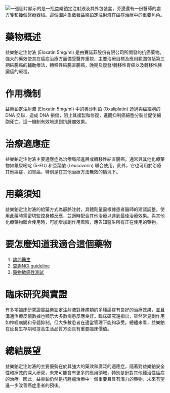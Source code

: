 ![一張圖片顯示的是一瓶益樂鉑定注射液及其外包裝盒，旁邊還有一份醫師的處方箋和幾個醫療器械。這個圖片象徵著益樂鉑定注射液在癌症治療中的重要角色。](https://i.imgur.com/PHnog0B.jpeg)
# 藥物概述
益樂鉑定注射液 (Eloxatin 5mg/ml) 是由賽諾菲股份有限公司所開發的抗癌藥物。強大的藥效使其在癌症治療方面備受醫界重視，主要治療目標及應用範圍包括第三期結腸癌的輔助療法，轉移性結腸直腸癌，晚期及復發/轉移性胃癌以及轉移性胰臟癌的療程。

# 作用機制
益樂鉑定注射液 (Eloxatin 5mg/ml) 中的奧沙利鉑 (Oxaliplatin) 透過與癌細胞的 DNA 交聯，造成 DNA 損傷，阻止其複製和修復，進而抑制癌細胞分裂並促使細胞死亡。這一機制有效地達到抗腫瘤效果。

# 治療適應症
益樂鉑定注射液主要適應症為治療局部進展或轉移性結直腸癌，通常與其他化療藥物如氟尿嘧啶 (5-FU) 和亞葉酸 (Leucovorin) 聯合使用。此外，它也可用於治療其他癌症，如胃癌，特別是在其他治療方法無效的情況下。

# 用藥須知
益樂鉑定注射液的給藥方式為靜脈注射，具體劑量需根據患者醫師的建議調整。使用此藥時需密切監控身體反應，並適時配合其他治療以達到最佳治療效果。與其他化療藥物聯合使用時，可能增加副作用風險，應告知醫生所有正在使用的藥物。

# 要怎麼知道我適合這個藥物

1. [詢問醫生](./text/1-1.html)
2. [查詢NCI guideline](./text/1-2.html)
3. [藥物敏感性測試](./text/1-3.html)

# 臨床研究與實證
有多項臨床研究證實益樂鉑定注射液對腫瘤類的多種癌症有良好的治療效果，並且溝通治療反饋數據也顯示大多數病患反應良好。臨床研究還指出，雖然常見副作用如神經病變和骨髓抑制，但大多數患者在適當管理下能夠承受。總體來看，益樂鉑在延長生存期和提高生活品質方面具有重要臨床價值。

# 總結展望
益樂鉑定注射液的主要優勢在於其強大的藥效和廣泛的適應症，隨著對益樂鉑安全性和療效的深入研究，未來可能會有更多的應用領域，特別是針對其他難治性癌症的治療。因此，益樂鉑仍然是抗腫瘤治療中一個重要且具有潛力的藥物，未來有望進一步改善癌症患者的預後。

